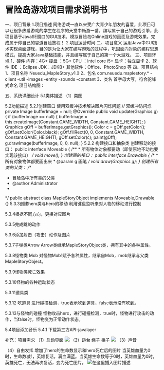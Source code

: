# 冒险岛游戏项目需求说明书
一、项目背景
1.项目描述
         网络游戏一直以来受广大青少年朋友的喜爱，此项目可以让很多热爱游戏的学生在程序的天堂中畅游一番，编写属于自己的游戏引擎，此项目基于JavaSE窗口的GUI技术，模拟冒险岛Online游戏的画面及游戏效果，完成属于你自己的睿道冒险旅程！
2.项目运营时间
二、项目意义
       运用Java中GUI技术实现桌面游戏，目的是为让大家在编写游戏的过程中，巩固面向对象的编程思想模式，提高大家Java基础技能，并且编写属于自己的第一个大游戏。
三、项目环境
1、硬件
    内存：4G+
   硬盘 ：5G+
CPU ：Intel core i5+
显卡：独立显卡
2、软件
IDE ：Eclipse
JDK：JDKB+
其他软件：Office、PhotoShop 等
四、项目结构
1、项目名称
Neuedu_MapleStory_v1.0
2、包名
com.neuedu.maplestory.*
-client
-util
-images
-entity
-sounds
-constant
3、类名
      首字母大写，符合驼峰式命名
项目结构图：
 
五、系统详细设计
5.1类体描述
（1）类图
 
5.2功能描述
5.2.1创建窗口
使用双缓冲技术解决图片闪烁问题
	// 双缓冲防闪烁
	private Image bufferImage = null;
	@Override
	public void update(Graphics g) {
		if (bufferImage == null) {
			bufferImage = this.createImage(Constant.GAME_WIDTH, Constant.GAME_HEIGHT);
		}
		Graphics gOff = bufferImage.getGraphics();
		Color c = gOff.getColor();
		gOff.setColor(Color.black);
		gOff.fillRect(0, 0, Constant.GAME_WIDTH, Constant.GAME_HEIGHT);
		gOff.setColor(c);
		paint(gOff);
		g.drawImage(bufferImage, 0, 0, null);
	}
5.2.2 构建接口和抽象类
创建移动的接口：
public interface Moveable {
	/**
	 * 所有物体对象都要动（即使原地不动也要实现该接口）
	 */
	void move();
}
创建画的接口：
public interface Drawable {
	/**
	 * 所有对象物体都要画出来
	 * @param g  画笔
	 */
	void draw(Graphics g);
}
创建所有类的父类：
/**
 * 冒险岛中所有类的父类 
 * @author Administrator
 *
 */
public abstract class MapleStoryObject implements Moveable,Drawable {}
5.3.3创建hero类与hero的移动
利用键盘监听来对人物的移动进行控制	
 
5.3.4根据不同方向，更换对应图片
 
5.3.5完成跳的动作
 
5.3.6添加射击（攻击）动作及图片
 
5.3.7子弹类Arrow
Arrow类继承MapleStoryObject类，拥有其中的各种属性。
 
5.3.8怪物类 Mob
对怪物Mob1赋予各种属性，继承自Mob，mob继承与父类MapleStoryObject。
 
5.3.9怪物类死亡效果
 

5.3.10怪物的各种运动状态
                       
5.3.11道具类
 
5.3.12 吃道具
进行碰撞检测，true表示吃到道具，false表示没有吃到。
 
5.3.13与怪物的碰撞
怪物攻击hero，进行碰撞检测，true时，怪物进行攻击的动作，当false时，怪物变为正常动作状态。
 
5.4项目添加音乐
5.4.1 下载第三方API-javalayer
 
 
补充：项目需求
（1）启动界面
 ![](https://img-blog.csdnimg.cn/20190922143755294.png?x-oss-process=image/watermark,type_ZmFuZ3poZW5naGVpdGk,shadow_10,text_aHR0cHM6Ly9ibG9nLmNzZG4ubmV0L3dlaXhpbl80NTQxMDgyMQ==,size_16,color_FFFFFF,t_70)
（2）跳台 绳子 梯子
![](https://img-blog.csdnimg.cn/20190922143833958.png?x-oss-process=image/watermark,type_ZmFuZ3poZW5naGVpdGk,shadow_10,text_aHR0cHM6Ly9ibG9nLmNzZG4ubmV0L3dlaXhpbl80NTQxMDgyMQ==,size_16,color_FFFFFF,t_70)
（3）声音
 
（4）自由发挥
增加了hero的生命数显示和hero死亡后的图片
当英雄血量为0时，生命数减1，英雄复活，满血满蓝。当英雄生命数等于0时，英雄血量为0时，英雄死亡，无法再次复活，变为死亡图片。
             ![在这里插入图片描述](https://img-blog.csdnimg.cn/201909221439465.png)
